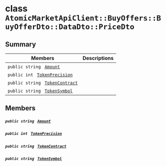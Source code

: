 # class `AtomicMarketApiClient::BuyOffers::BuyOfferDto::DataDto::PriceDto` 

## Summary

 Members                                | Descriptions                                
----------------------------------------|---------------------------------------------
`public string ` [`Amount`](#class_atomic_market_api_client_1_1_buy_offers_1_1_buy_offer_dto_1_1_data_dto_1_1_price_dto_1a68626ae376f04fe098eee0037b8726ff) | 
`public int ` [`TokenPrecision`](#class_atomic_market_api_client_1_1_buy_offers_1_1_buy_offer_dto_1_1_data_dto_1_1_price_dto_1ababccf16843f4eb633468783826c257e) | 
`public string ` [`TokenContract`](#class_atomic_market_api_client_1_1_buy_offers_1_1_buy_offer_dto_1_1_data_dto_1_1_price_dto_1a60296df624437b2197677dbab4480131) | 
`public string ` [`TokenSymbol`](#class_atomic_market_api_client_1_1_buy_offers_1_1_buy_offer_dto_1_1_data_dto_1_1_price_dto_1ac419f589d08baa34f7be58d065aa4a88) | 

## Members

##### `public string ` [`Amount`](#class_atomic_market_api_client_1_1_buy_offers_1_1_buy_offer_dto_1_1_data_dto_1_1_price_dto_1a68626ae376f04fe098eee0037b8726ff) 

##### `public int ` [`TokenPrecision`](#class_atomic_market_api_client_1_1_buy_offers_1_1_buy_offer_dto_1_1_data_dto_1_1_price_dto_1ababccf16843f4eb633468783826c257e) 

##### `public string ` [`TokenContract`](#class_atomic_market_api_client_1_1_buy_offers_1_1_buy_offer_dto_1_1_data_dto_1_1_price_dto_1a60296df624437b2197677dbab4480131) 

##### `public string ` [`TokenSymbol`](#class_atomic_market_api_client_1_1_buy_offers_1_1_buy_offer_dto_1_1_data_dto_1_1_price_dto_1ac419f589d08baa34f7be58d065aa4a88) 

